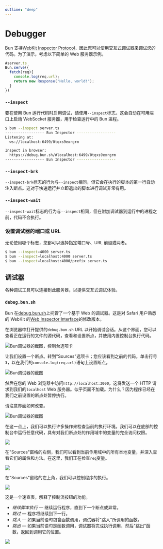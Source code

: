 ```yaml
---
outline: "deep"
---
```


# Debugger

Bun 支持[WebKit Inspector Protocol](https://github.com/oven-sh/bun/blob/main/packages/bun-vscode/types/jsc.d.ts)，因此您可以使用交互式调试器来调试您的代码。为了演示，考虑以下简单的 Web 服务器示例。

```ts
#server.ts
Bun.serve({
  fetch(req){
    console.log(req.url);
    return new Response("Hello, world!");
  }
})
```

### `--inspect`

要在使用 Bun 运行代码时启用调试，请使用`--inspect`标志。这会自动在可用端口上启动 WebSocket 服务器，用于检查运行中的 Bun 进程。

```sh
$ bun --inspect server.ts
------------------ Bun Inspector ------------------
Listening at:
  ws://localhost:6499/0tqxs9exrgrm

Inspect in browser:
  https://debug.bun.sh/#localhost:6499/0tqxs9exrgrm
------------------ Bun Inspector ------------------
```

### `--inspect-brk`

`--inspect-brk`标志的行为与`--inspect`相同，但它会在执行的脚本的第一行自动注入断点。这对于快速运行并立即退出的脚本进行调试非常有用。

### `--inspect-wait`

`--inspect-wait`标志的行为与`--inspect`相同，但在附加调试器到运行中的进程之前，代码不会执行。

### 设置调试器的端口或 URL

无论使用哪个标志，您都可以选择指定端口号、URL 前缀或两者。

```sh
$ bun --inspect=4000 server.ts
$ bun --inspect=localhost:4000 server.ts
$ bun --inspect=localhost:4000/prefix server.ts
```

## 调试器

各种调试工具可以连接到此服务器，以提供交互式调试体验。

### `debug.bun.sh`

Bun 在[debug.bun.sh](https://debug.bun.sh)上托管了一个基于 Web 的调试器。这是对 Safari 用户熟悉的 WebKit 的[Web Inspector Interface](https://webkit.org/web-inspector/web-inspector-interface/)的修改版本。

在浏览器中打开提供的`debug.bun.sh` URL 以开始调试会话。从这个界面，您可以查看正在运行的文件的源代码，查看和设置断点，并使用内置控制台执行代码。

![Bun调试器的截图，控制台选项卡](/261513160-e6a976a8-80cc-4394-8925-539025cc025d.png)

让我们设置一个断点。转到"Sources"选项卡；您应该看到之前的代码。单击行号`3`，以在我们的`console.log(req.url)`语句上设置断点。

![Bun调试器的截图](/261513717-3b69c7e9-25ff-4f9d-acc4-caa736862935.png)

然后在您的 Web 浏览器中访问`http://localhost:3000`。这将发送一个 HTTP 请求到我们的`localhost` Web 服务器。似乎页面不加载。为什么？因为程序已经在我们之前设置的断点处暂停执行。

请注意界面如何改变。

![Bun调试器的截图](/261513463-8b565e58-5445-4061-9bc4-f41090dfe769.png)

在这一点上，我们可以执行许多操作来检查当前的执行环境。我们可以在底部的控制台中运行任意代码，具有对我们断点处的作用域中的变量的完全访问权限。

<image src="https://github.com/oven-sh/bun/assets/3084745/f4312b76-48ba-4a7d-b3b6-6205968ac681" />

在"Sources"窗格的右侧，我们可以看到当前作用域中的所有本地变量，并深入查看它们的属性和方法。在这里，我们正在检查`req`变量。

<image src="https://github.com/oven-sh/bun/assets/3084745/63d7f843-5180-489c-aa94-87c486e68646" />

在"Sources"窗格的左上角，我们可以控制程序的执行。

<image src="https://github.com/oven-sh/bun/assets/3084745/41b76deb-7371-4461-9d5d-81b5a6d2f7a4" />

这是一个速查表，解释了控制流按钮的功能。

- _继续脚本执行_ — 继续运行程序，直到下一个断点或异常。
- _跳过_ — 程序将继续到下一行。
- _跳入_ — 如果当前语句包含函数调用，调试器将"跳入"所调用的函数。
- _跳出_ — 如果当前语句是函数调用，调试器将完成执行调用，然后"跳出"函数，返回到调用它的位置。

<image src="https://github-production-user-asset-6210df.s3.amazonaws.com/3084745/261510346-6a94441c-75d3-413a-99a7-efa62365f83d.png" />
